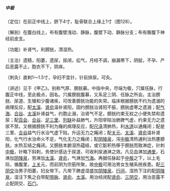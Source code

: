 ##### 中极

〔定位〕在前正中线上，脐下4寸，耻骨联合上缘上1寸（图128）。

〔解剖〕在腹白线上，布有腹壁浅动、静脉，腹壁下动、静脉分支；布有髂腹下神经前皮支。

〔功能〕补肾气，利膀胱，清湿热。

〔主治〕遗精，阳萎，遗尿，尿闭，疝气，月经不调，崩漏帯下，阴挺，不孕、产后恶露不止，胞衣不下，阴痒。

〔刺灸〕直剌1〜1.5寸，孕妇不宜针，针前排尿。可灸。

〔讲述〕见于《甲乙》。别称气原、膀胱募。中指中央，尽端为极，穴属任脉，行腹正中线，至此极点，因名。穴属膀脘腹募，又系足三阴、任脉之所会。主治膀胱、尿道、生殖和少腹诸疾，可改善膀胱功能的失常。临床根据膀胱不约为遗溺的病理反应，配[太溪](https://www.gmzyjc.com/read/zjs/zjs3.1.7-8-0.0.2.3.3.md)、[肾俞](https://www.gmzyjc.com/read/zjs/zjs3.1.7-8-0.0.1.3.23.md)温补肾阳，固约膀胱治肾阳不振，膀胱虚寒之遗溺；配[气海](https://www.gmzyjc.com/read/zjs/zjs3.2.1-0.1.1.3.6.md)、[合谷](https://www.gmzyjc.com/read/zjs/zjs3.1.1-3-0.1.2.3.4.md)、[太溪](https://www.gmzyjc.com/read/zjs/zjs3.1.7-8-0.0.2.3.3.md)补肾益气，约胞止溺，治肾气不足，膀胱约束无权之小便失禁和遗尿；配[百会](https://www.gmzyjc.com/read/zjs/zjs3.2.2-0.0.1.3.20.md)、[合谷](https://www.gmzyjc.com/read/zjs/zjs3.1.1-3-0.1.2.3.4.md)、[足三里](https://www.gmzyjc.com/read/zjs/zjs3.1.1-3-0.1.3.3.36.md)、[列缺](https://www.gmzyjc.com/read/zjs/zjs3.1.1-3-0.1.1.3.7.md)补益肺气，升阳举陷治肺脾气虚，约束无力之遗尿不禁。又根据膀胱不利为癃的病理反应，配[尺泽](https://www.gmzyjc.com/read/zjs/zjs3.1.1-3-0.1.1.3.5.md)清肺热，利[水道](https://www.gmzyjc.com/read/zjs/zjs3.1.1-3-0.1.3.3.28.md)以通癃闭；配是三里、[合谷](https://www.gmzyjc.com/read/zjs/zjs3.1.1-3-0.1.2.3.4.md)益气行水治气虚下陷，升运无力之癃闭；配[关元](https://www.gmzyjc.com/read/zjs/zjs3.2.1-0.1.1.3.4.md)、[太溪](https://www.gmzyjc.com/read/zjs/zjs3.1.7-8-0.0.2.3.3.md)、[肾俞](https://www.gmzyjc.com/read/zjs/zjs3.1.7-8-0.0.1.3.23.md)温补肾阳，化气行水治命火不足，气化无力之癃闭；配[阴陵泉](https://www.gmzyjc.com/read/zjs/zjs3.1.4-6-0.0.1.3.9.md)，泻[中极](https://www.gmzyjc.com/read/zjs/zjs3.2.1-0.1.1.3.3.md)清热通利治热壅膀胱，水热互结之癃闭。又膀胱本腑湿热蕴结，或它脏积热移于膀胱而致淋症，针刺[中极](https://www.gmzyjc.com/read/zjs/zjs3.2.1-0.1.1.3.3.md)，针略下斜刺，务使针感达于尿道，可收利尿通淋之效。凡见血淋加[通里](https://www.gmzyjc.com/read/zjs/zjs3.1.4-6-0.0.2.3.5.md)，石淋加[阴陵泉](https://www.gmzyjc.com/read/zjs/zjs3.1.4-6-0.0.1.3.9.md)，劳淋加[太溪](https://www.gmzyjc.com/read/zjs/zjs3.1.7-8-0.0.2.3.3.md)、[肾俞](https://www.gmzyjc.com/read/zjs/zjs3.1.7-8-0.0.1.3.23.md)，气淋加[气海](https://www.gmzyjc.com/read/zjs/zjs3.2.1-0.1.1.3.6.md)。再据任脉起于[中极](https://www.gmzyjc.com/read/zjs/zjs3.2.1-0.1.1.3.3.md)之下，以上毛际，循腹里，[上关](https://www.gmzyjc.com/read/zjs/zjs3.1.9-12-0.0.3.3.3.md)元，而前阴为宗筋所聚，故[中极](https://www.gmzyjc.com/read/zjs/zjs3.2.1-0.1.1.3.3.md)可用治男女生殖系统疾患。配[三阴交](https://www.gmzyjc.com/read/zjs/zjs3.1.4-6-0.0.1.3.6.md)治男子阳萎，妇女带下。凡带下脾虚湿盛加[阴陵泉](https://www.gmzyjc.com/read/zjs/zjs3.1.4-6-0.0.1.3.9.md)、[行间](https://www.gmzyjc.com/read/zjs/zjs3.1.9-12-0.0.4.3.2.md)，湿热下注的配[阴陵泉](https://www.gmzyjc.com/read/zjs/zjs3.1.4-6-0.0.1.3.9.md)，湿注下焦之白带配[带脉](https://www.gmzyjc.com/read/zjs/zjs3.1.9-12-0.0.3.3.26.md)、[肾俞](https://www.gmzyjc.com/read/zjs/zjs3.1.7-8-0.0.1.3.23.md)、[太溪](https://www.gmzyjc.com/read/zjs/zjs3.1.7-8-0.0.2.3.3.md)。用治经闭配[肾俞](https://www.gmzyjc.com/read/zjs/zjs3.1.7-8-0.0.1.3.23.md)、[三阴交](https://www.gmzyjc.com/read/zjs/zjs3.1.4-6-0.0.1.3.6.md)，用治恶露不止配阴交、[石门](https://www.gmzyjc.com/read/zjs/zjs3.2.1-0.1.1.3.5.md)。
